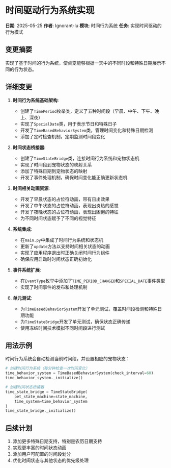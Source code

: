 # 时间驱动行为系统实现

**日期**: 2025-05-25
**作者**: Ignorant-lu
**模块**: 时间行为系统
**任务**: 实现时间驱动的行为模式

## 变更摘要

实现了基于时间的行为系统，使桌宠能够根据一天中的不同时段和特殊日期展示不同的行为状态。

## 详细变更

1. **时间行为系统基础架构**:
   - 创建了`TimePeriod`枚举类，定义了五种时间段（早晨、中午、下午、晚上、深夜）
   - 实现了`SpecialDate`类，用于表示节日和特殊日子
   - 开发了`TimeBasedBehaviorSystem`类，管理时间变化和特殊日期检测
   - 添加了定时检查机制，定期监测时间段变化

2. **时间状态桥接器**:
   - 创建了`TimeStateBridge`类，连接时间行为系统和宠物状态机
   - 实现了时间段到宠物状态的映射关系
   - 添加了特殊日期到宠物状态的映射
   - 开发了事件处理机制，确保时间变化能正确更新状态机

3. **时间相关动画资源**:
   - 开发了早晨状态的占位符动画，带有日出效果
   - 开发了中午状态的占位符动画，表现出炎热的感觉
   - 开发了夜晚状态的占位符动画，表现出困倦的特征
   - 为不同时间状态赋予了不同的视觉特征

4. **系统集成**:
   - 在`main.py`中集成了时间行为系统和状态机
   - 更新了`update`方法以支持时间相关状态的动画
   - 实现了应用程序退出时正确关闭时间行为组件
   - 确保应用启动时时间状态正确初始化

5. **事件系统扩展**:
   - 在`EventType`枚举中添加了`TIME_PERIOD_CHANGED`和`SPECIAL_DATE`事件类型
   - 实现了时间事件的发布和处理机制

6. **单元测试**:
   - 为`TimeBasedBehaviorSystem`开发了单元测试，覆盖时间段检测和特殊日期功能
   - 为`TimeStateBridge`开发了单元测试，确保状态正确传递
   - 使用冻结时间技术模拟不同时间段进行测试

## 用法示例

时间行为系统会自动检测当前时间段，并设置相应的宠物状态：

```python
# 创建时间行为系统（每分钟检查一次时间变化）
time_behavior_system = TimeBasedBehaviorSystem(check_interval=60)
time_behavior_system._initialize()

# 创建时间状态桥接器
time_state_bridge = TimeStateBridge(
    pet_state_machine=state_machine,
    time_system=time_behavior_system
)
time_state_bridge._initialize()
```

## 后续计划

1. 添加更多特殊日期支持，特别是农历日期支持
2. 实现更丰富的时间状态动画
3. 添加用户可配置的时间段划分
4. 优化时间状态与其他状态的优先级处理 